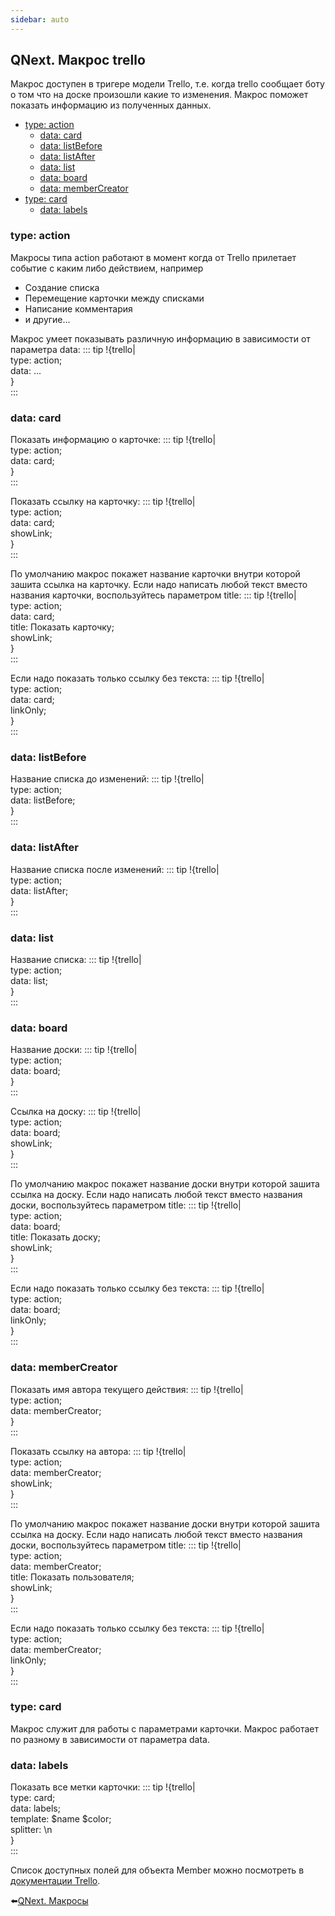 ```yaml
---
sidebar: auto
---
```


## QNext. Макрос trello

Макрос доступен в тригере модели Trello, т.е. когда trello сообщает боту о том что на доске произошли какие то изменения. Макрос поможет показать информацию из полученных данных.
* [type: action](#type:-action)
    * [data: card](#data:-card)
    * [data: listBefore](#data:-listbefore)
    * [data: listAfter](#data:-listafter)
    * [data: list](#data:-list)
    * [data: board](#data:-board)
    * [data: memberCreator](#data:-membercreator)
* [type: card](#type:-card)
    * [data: labels](#data:-labels)
### type: action

Макросы типа action работают в момент когда от Trello прилетает событие с каким либо действием, например
 * Создание списка
* Перемещение карточки между списками
* Написание комментария
* и другие...

Макрос умеет показывать различную информацию в зависимости от параметра data:
::: tip
!{trello| <br>  type: action;<br>  data: ...<br>}<br>
:::
### data: card

Показать информацию о карточке:
::: tip
!{trello|<br>  type: action;<br>  data: card;<br>}<br>
:::

Показать ссылку на карточку:
::: tip
!{trello|<br>  type: action;<br>  data: card;<br>  showLink;<br>}<br>
:::

По умолчанию макрос покажет название карточки внутри которой зашита ссылка на карточку. Если надо написать любой текст вместо названия карточки, воспользуйтесь параметром title:
::: tip
!{trello|<br>  type: action;<br>  data: card;<br>  title: Показать карточку;<br>  showLink;<br>}<br>
:::

Если надо показать только ссылку без текста:
::: tip
!{trello|<br>  type: action;<br>  data: card;<br>  linkOnly;<br>}<br>
:::
### data: listBefore

Название списка до изменений:
::: tip
!{trello|<br>  type: action; <br>  data: listBefore;<br>}<br>
:::
### data: listAfter

Название списка после изменений:
::: tip
!{trello|<br>  type: action; <br>  data: listAfter;<br>}<br>
:::
### data: list

Название списка:
::: tip
!{trello|<br>  type: action; <br>  data: list;<br>}<br>
:::
### data: board

Название доски:
::: tip
!{trello|<br>  type: action; <br>  data: board;<br>}<br>
:::

Ссылка на доску:
::: tip
!{trello|<br>  type: action; <br>  data: board;<br>  showLink;<br>}<br>
:::

По умолчанию макрос покажет название доски внутри которой зашита ссылка на доску. Если надо написать любой текст вместо названия доски, воспользуйтесь параметром title:
::: tip
!{trello|<br>  type: action; <br>  data: board;<br>  title: Показать доску;<br>  showLink;<br>}<br>
:::

Если надо показать только ссылку без текста:
::: tip
!{trello|<br>  type: action; <br>  data: board;<br>  linkOnly;<br>}<br>
:::
### data: memberCreator

Показать имя автора текущего действия:
::: tip
!{trello|<br>  type: action; <br>  data: memberCreator;<br>}<br>
:::

Показать ссылку  на автора:
::: tip
!{trello|<br>  type: action; <br>  data: memberCreator;<br>  showLink;<br>}<br>
:::

По умолчанию макрос покажет название доски внутри которой зашита ссылка на доску. Если надо написать любой текст вместо названия доски, воспользуйтесь параметром title:
::: tip
!{trello|<br>  type: action; <br>  data: memberCreator;<br>  title: Показать пользователя;<br>  showLink;<br>}<br>
:::

Если надо показать только ссылку без текста:
::: tip
!{trello|<br>  type: action; <br>  data: memberCreator;<br>  linkOnly;<br>}<br>
:::


### type: card

Макрос служит для работы с параметрами карточки. Макрос работает по разному в зависимости от параметра data.
### data: labels

Показать все метки карточки:
::: tip
!{trello|<br>  type: card;<br>  data: labels;<br>  template: $name $color;<br>  splitter: \n<br>}<br>
:::

Список доступных полей для объекта Member можно посмотреть в [документации Trello](/docs-test/ph/QNext-admin-trello-about-02-16).


⬅️[QNext. Макросы](/docs-test/ph/QNext-Macroses-12-22)
